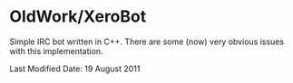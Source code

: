 OldWork/XeroBot
===============

Simple IRC bot written in C++. There are some (now) very obvious issues with this implementation.

Last Modified Date: 19 August 2011